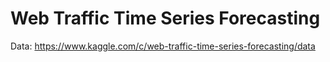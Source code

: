 # Web Traffic Time Series Forecasting

Data: https://www.kaggle.com/c/web-traffic-time-series-forecasting/data
